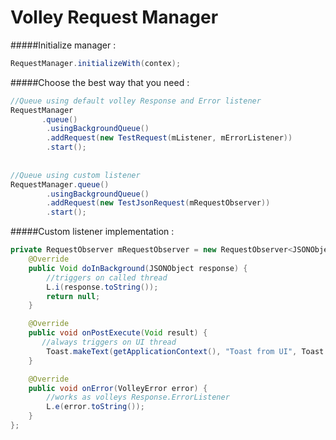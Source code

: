 Volley Request Manager
======================

#####Initialize manager :
```java
RequestManager.initializeWith(contex);
```

#####Choose the best way that you need :

```java
//Queue using default volley Response and Error listener
RequestManager
       .queue()
        .usingBackgroundQueue()
        .addRequest(new TestRequest(mListener, mErrorListener))
        .start();
        
  
//Queue using custom listener
RequestManager.queue()
        .usingBackgroundQueue()
        .addRequest(new TestJsonRequest(mRequestObserver))
        .start();    
```

#####Custom listener implementation :
```java
private RequestObserver mRequestObserver = new RequestObserver<JSONObject, Void>() {
    @Override
    public Void doInBackground(JSONObject response) {
        //triggers on called thread
        L.i(response.toString());
        return null;
    }

    @Override
    public void onPostExecute(Void result) {
       //always triggers on UI thread
        Toast.makeText(getApplicationContext(), "Toast from UI", Toast.LENGTH_SHORT).show();
    }

    @Override
    public void onError(VolleyError error) {
        //works as volleys Response.ErrorListener
        L.e(error.toString());
    }
};
```
